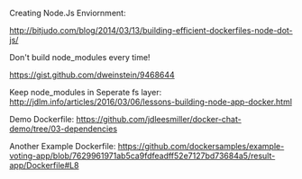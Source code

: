 Creating Node.Js Enviornment:

http://bitjudo.com/blog/2014/03/13/building-efficient-dockerfiles-node-dot-js/

Don't build node_modules every time!

https://gist.github.com/dweinstein/9468644

Keep node_modules in Seperate fs layer:
http://jdlm.info/articles/2016/03/06/lessons-building-node-app-docker.html

Demo Dockerfile:
https://github.com/jdleesmiller/docker-chat-demo/tree/03-dependencies

Another Example Dockerfile:
https://github.com/dockersamples/example-voting-app/blob/7629961971ab5ca9fdfeadff52e7127bd73684a5/result-app/Dockerfile#L8